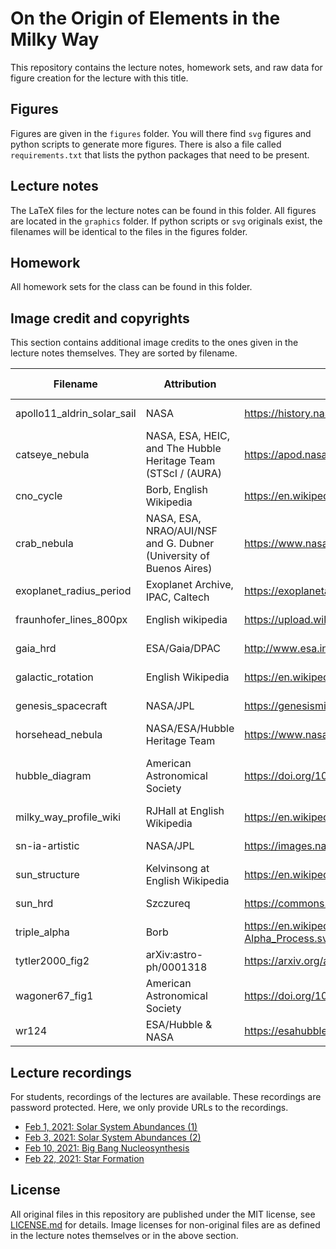 # On the Origin of Elements in the Milky Way

This repository contains
the lecture notes,
homework sets,
and raw data for figure creation
for the lecture with this title.

## Figures

Figures are given
in the `figures` folder.
You will there find
`svg` figures
and python scripts 
to generate more figures.
There is also a file
called `requirements.txt`
that lists the python packages
that need to be present.

## Lecture notes

The LaTeX files for the lecture notes
can be found in this folder.
All figures are located
in the `graphics` folder.
If python scripts or `svg` originals exist,
the filenames will be identical
to the files in the figures folder.

## Homework

All homework sets for the class
can be found in this folder.

## Image credit and copyrights

This section contains additional image credits
to the ones given in the lecture notes themselves.
They are sorted by filename.

| Filename               | Attribution                     | Source URL                                               | License / Copyright | Edited? |
|------------------------|---------------------------------|----------------------------------------------------------|--------------|---------|
| apollo11_aldrin_solar_sail | NASA                        | https://history.nasa.gov/ap11ann/kippsphotos/5873.jpg    | Public domain | No     |
| catseye_nebula | NASA, ESA, HEIC, and The Hubble Heritage Team (STScI / (AURA)  | https://apod.nasa.gov/apod/ap040910.html | Public Domain | No |
| cno_cycle              | Borb, English Wikipedia         | https://en.wikipedia.org/wiki/CNO_cycle#/media/File:CNO_Cycle.svg | Public domain | No |
| crab_nebula |  NASA, ESA, NRAO/AUI/NSF and G. Dubner (University of Buenos Aires) | https://www.nasa.gov/image-feature/new-view-of-the-crab-nebula | Public Domain | No |
| exoplanet_radius_period | Exoplanet Archive, IPAC, Caltech | https://exoplanetarchive.ipac.caltech.edu/exoplanetplots/exo_massperiod.png | Unknown | No
| fraunhofer_lines_800px | English wikipedia               | https://upload.wikimedia.org/wikipedia/commons/2/2f/Fraunhofer_lines.svg | Public Domain | No |
| gaia_hrd               | ESA/Gaia/DPAC                   | http://www.esa.int/esearch?q=hertzsprung+russel+diagram  | [CC BY-SA 3.0 IGO](https://creativecommons.org/licenses/by-sa/3.0/igo/) | No |
| galactic_rotation      | English Wikipedia               | https://en.wikipedia.org/wiki/File:GalacticRotation2.svg | Public domain | No     |
| genesis_spacecraft     | NASA/JPL                        | https://genesismission.jpl.nasa.gov/mission/genSC_collection2.html | Public domain | No |
| horsehead_nebula       | NASA/ESA/Hubble Heritage Team   | https://www.nasa.gov/multimedia/imagegallery/image_feature_2493.html | Public domain | No |
| hubble_diagram         | American Astronomical Society   | https://doi.org/10.1086/320638                         | :copyright: 2001 The American Astronomical Society | No      |
| milky_way_profile_wiki | RJHall at English Wikipedia     | https://en.wikipedia.org/wiki/File:Milky_way_profile.svg | [CC BY-SA 3.0](https://creativecommons.org/licenses/by-sa/3.0/) | Yes     |
| sn-ia-artistic         | NASA/JPL                        | https://images.nasa.gov/details-PIA22352                 | Public Domain | No |
| sun_structure          | Kelvinsong at English Wikipedia | https://en.wikipedia.org/wiki/File:Sun_poster.svg        | [CC BY-SA 3.0](https://creativecommons.org/licenses/by-sa/3.0/) | No      |
| sun_hrd                | Szczureq                        | https://commons.wikimedia.org/wiki/File:Evolution_of_the_Sun_2_EN.svg | [CC BY-SA 4.0](https://creativecommons.org/licenses/by-sa/4.0/deed.en) | Yes |
| triple_alpha           | Borb                            | https://en.wikipedia.org/wiki/Triple-alpha_process#/media/File:Triple-Alpha_Process.svg | [CC BY-SA 3.0](https://creativecommons.org/licenses/by-sa/3.0/) | No |
| tytler2000_fig2        | arXiv:astro-ph/0001318          | https://arxiv.org/abs/astro-ph/0001318            | ArXiV, prior to 01/2004 | No |
| wagoner67_fig1         | American Astronomical Society   | https://doi.org/10.1086/149126                           | :copyright: American Astronomical Society | No |
| wr124                  | ESA/Hubble & NASA               | https://esahubble.org/images/potw1533a/                  | [CC BY 4.0](https://creativecommons.org/licenses/by/4.0/) | No |


## Lecture recordings

For students,
recordings of the lectures are available. 
These recordings are password protected.
Here,
we only provide URLs to the recordings.

- [Feb 1, 2021: Solar System Abundances (1)](https://brandeis.zoom.us/rec/share/0ZcuwvhJH14a1SeD6je5ZTMf5MNptBb9-VGy6MvPWw6KrITmL7GRcrw6paGarYb9.r3zQoIRQmLHVHBxu)  
- [Feb 3, 2021: Solar System Abundances (2)](https://brandeis.zoom.us/rec/share/6p_yHF5q8H8ZdqjBjNRkVi-i4MEChsX5n1uwT57qBMvs1yVVYN4eCGzqbjsu6ZCK.f66gq_caX93qzF3B)  
- [Feb 10, 2021: Big Bang Nucleosynthesis](https://brandeis.zoom.us/rec/share/SZ_laq5-VLA9EbPWdzchAR29lHWC9DefxWCBlcWRISBIgENA692kg2R0ogFIiP6L.-s6Mersg85cm45U9?startTime=1612962579000)  
- [Feb 22, 2021: Star Formation](https://brandeis.zoom.us/rec/share/ivTRjsUxKt6S2BnlwHeek2eBBsjun2AwgXt6WNc56vbvVG8WgX9V8wDAfc_9xsyE.PiiUOd-OCppfLHCE)  


## License

All original files in this repository
are published under the MIT license,
see [LICENSE.md](LICENSE.md) for details.
Image licenses for non-original files
are as defined in the lecture notes themselves
or in the above section.
